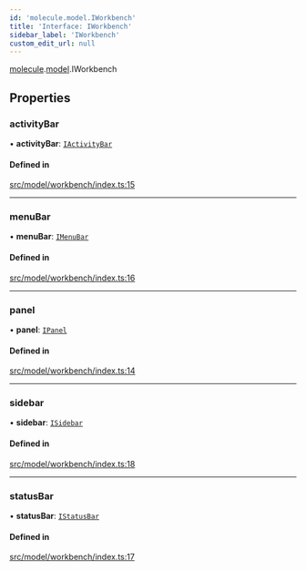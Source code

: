 ```yaml
---
id: 'molecule.model.IWorkbench'
title: 'Interface: IWorkbench'
sidebar_label: 'IWorkbench'
custom_edit_url: null
---
```


[molecule](../namespaces/molecule).[model](../namespaces/molecule.model).IWorkbench

## Properties

### activityBar

• **activityBar**: [`IActivityBar`](molecule.model.IActivityBar)

#### Defined in

[src/model/workbench/index.ts:15](https://github.com/DTStack/molecule/blob/b5324fcf/src/model/workbench/index.ts#L15)

---

### menuBar

• **menuBar**: [`IMenuBar`](molecule.model.IMenuBar)

#### Defined in

[src/model/workbench/index.ts:16](https://github.com/DTStack/molecule/blob/b5324fcf/src/model/workbench/index.ts#L16)

---

### panel

• **panel**: [`IPanel`](molecule.model.IPanel)

#### Defined in

[src/model/workbench/index.ts:14](https://github.com/DTStack/molecule/blob/b5324fcf/src/model/workbench/index.ts#L14)

---

### sidebar

• **sidebar**: [`ISidebar`](molecule.model.ISidebar)

#### Defined in

[src/model/workbench/index.ts:18](https://github.com/DTStack/molecule/blob/b5324fcf/src/model/workbench/index.ts#L18)

---

### statusBar

• **statusBar**: [`IStatusBar`](molecule.model.IStatusBar)

#### Defined in

[src/model/workbench/index.ts:17](https://github.com/DTStack/molecule/blob/b5324fcf/src/model/workbench/index.ts#L17)

